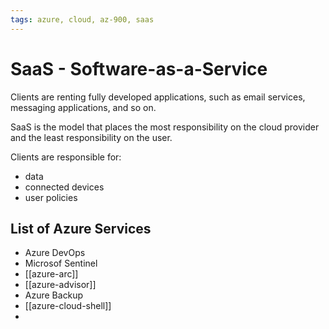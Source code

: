 ```yaml
---
tags: azure, cloud, az-900, saas
---
```


# SaaS - Software-as-a-Service

Clients are renting fully developed applications, such as email services, messaging applications, and so on.

SaaS is the model that places the most responsibility on the cloud provider and the least responsibility on the user.

Clients are responsible for:

- data
- connected devices
- user policies

## List of Azure Services

- Azure DevOps
- Microsof Sentinel
- [[azure-arc]]
- [[azure-advisor]]
- Azure Backup
- [[azure-cloud-shell]]
-
